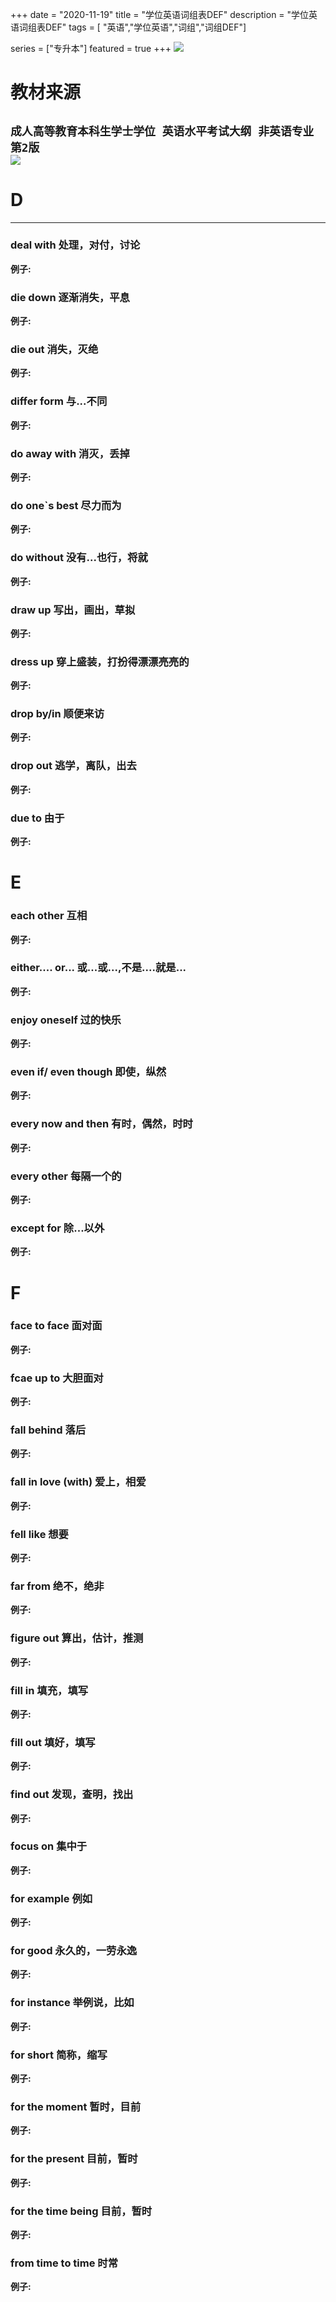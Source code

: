 +++
date = "2020-11-19"
title = "学位英语词组表DEF"
description = "学位英语词组表DEF"
tags = [ "英语","学位英语","词组","词组DEF"]
       
series = ["专升本"]
featured = true
+++
![](https://gitee.com/lalalaxiaowifi/pictures/raw/master/image/%E6%97%A5%E5%B8%B8%E6%90%AC%E7%A0%96%E5%A4%B4.png)
# 教材来源
````成人高等教育本科生学士学位 英语水平考试大纲 非英语专业 第2版````<br>
![](https://gitee.com/lalalaxiaowifi/pictures/raw/master/image/20201119160558.png)
---
# D
---
### deal with 处理，对付，讨论
**例子:**<br>
### die down 逐渐消失，平息
**例子:**<br>
### die out 消失，灭绝
**例子:**<br>
### differ form 与...不同
**例子:**<br>
### do away with 消灭，丢掉
**例子:**<br>
### do one`s best 尽力而为
**例子:**<br>
### do without 没有...也行，将就
**例子:**<br>
### draw up 写出，画出，草拟
**例子:**<br>
### dress up 穿上盛装，打扮得漂漂亮亮的
**例子:**<br>
### drop by/in 顺便来访
**例子:**<br>
### drop out 逃学，离队，出去
**例子:**<br>
### due to 由于
**例子:**<br>


# E
### each other 互相
**例子:**<br>
### either.... or... 或...或...,不是....就是...
**例子:**<br>
### enjoy oneself 过的快乐
**例子:**<br>
### even if/ even though 即使，纵然
**例子:**<br>
### every now and then 有时，偶然，时时
**例子:**<br>
### every other 每隔一个的
**例子:**<br>
### except for 除...以外
**例子:**<br>


# F
### face to face 面对面
**例子:**<br>
### fcae up to 大胆面对
**例子:**<br>
### fall behind 落后
**例子:**<br>
### fall in love (with) 爱上，相爱
**例子:**<br>
### fell like 想要
**例子:**<br>
### far from 绝不，绝非
**例子:**<br>
### figure out 算出，估计，推测
**例子:**<br>
### fill in 填充，填写
**例子:**<br>
### fill out 填好，填写
**例子:**<br>
### find out 发现，查明，找出
**例子:**<br>
### focus on 集中于
**例子:**<br>
###  for example 例如
**例子:**<br>
###  for good 永久的，一劳永逸
**例子:**<br>
###  for instance 举例说，比如
**例子:**<br>
###  for short 简称，缩写
**例子:**<br>
###  for the moment 暂时，目前
**例子:**<br>
###  for the present 目前，暂时
**例子:**<br>
###  for the time being 目前，暂时
**例子:**<br>
###  from time to time 时常
**例子:**<br>
